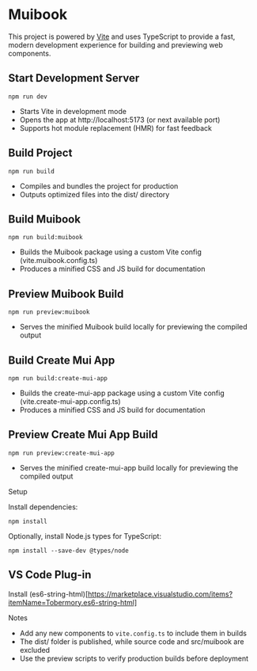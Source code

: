 # Muibook

This project is powered by [Vite](https://vitejs.dev/) and uses TypeScript to provide a fast, modern development experience for building and previewing web components.

## Start Development Server

`npm run dev`

- Starts Vite in development mode
- Opens the app at http://localhost:5173 (or next available port)
- Supports hot module replacement (HMR) for fast feedback

## Build Project

`npm run build`

- Compiles and bundles the project for production
- Outputs optimized files into the dist/ directory

## Build Muibook

`npm run build:muibook`

- Builds the Muibook package using a custom Vite config (vite.muibook.config.ts)
- Produces a minified CSS and JS build for documentation

## Preview Muibook Build

`npm run preview:muibook`

- Serves the minified Muibook build locally for previewing the compiled output

## Build Create Mui App

`npm run build:create-mui-app`

- Builds the create-mui-app package using a custom Vite config (vite.create-mui-app.config.ts)
- Produces a minified CSS and JS build for documentation

## Preview Create Mui App Build

`npm run preview:create-mui-app`

- Serves the minified create-mui-app build locally for previewing the compiled output

Setup

Install dependencies:

`npm install`

Optionally, install Node.js types for TypeScript:

`npm install --save-dev @types/node`

## VS Code Plug-in

Install (es6-string-html)[https://marketplace.visualstudio.com/items?itemName=Tobermory.es6-string-html]

Notes

- Add any new components to `vite.config.ts` to include them in builds
- The dist/ folder is published, while source code and src/muibook are excluded
- Use the preview scripts to verify production builds before deployment
